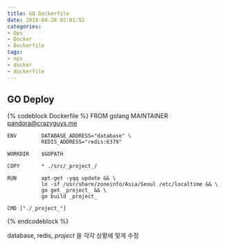```yaml
---
title: GO Dockerfile
date: 2018-04-28 02:01:52
categories:
- Ops
- Docker
- Dockerfile
tags:
- ops
- docker
- dockerfile
---
```

## GO Deploy

{% codeblock Dockerfile %}
    FROM       golang
    MAINTAINER pandora@crazyguys.me

    ENV        DATABASE_ADDRESS="database" \
               REDIS_ADDRESS="redis:6379"

    WORKDIR    $GOPATH

    COPY       * ./src/_project_/

    RUN        apt-get -yqq update && \
               ln -sf /usr/share/zoneinfo/Asia/Seoul /etc/localtime && \
               go get _project_ && \
               go build _project_

    CMD ["./_project_"]
{% endcodeblock %}

database, redis, _project_ 을 각각 상황에 맞게 수정